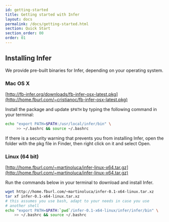 ```yaml
---
id: getting-started
title: Getting started with Infer
layout: docs
permalink: /docs/getting-started.html
section: Quick Start
section_order: 00
order: 01
---
```


## Installing Infer

We provide pre-built binaries for Infer, depending on your operating system.

### Mac OS X
[http://fb-infer.org/downloads/fb-infer-osx-latest.pkg](http://home.fburl.com/~cristianoc/fb-infer-osx-latest.pkg)

Install the package and update `$PATH` by typing the following command in your terminal:

```bash
echo "export PATH=$PATH:/usr/local/infer/bin" \
     >> ~/.bashrc && source ~/.bashrc
```

If there is a security warning that prevents you from installing Infer, open the folder with the pkg file in Finder, then right click on it and select Open.

### Linux (64 bit)

[http://home.fburl.com/~martinoluca/infer-linux-x64.tar.gz](http://home.fburl.com/~martinoluca/infer-linux-x64.tar.gz)

Run the commands below in your terminal to download and install Infer.

 ```bash
wget http://home.fburl.com/~martinoluca/infer-0.1-x64-linux.tar.xz
tar xf infer-0.1-x64-linux.tar.xz
# this assumes you use bash, adapt to your needs in case you use
# another shell
echo "export PATH=$PATH:`pwd`/infer-0.1-x64-linux/infer/infer/bin" \
     >> ~/.bashrc && source ~/.bashrc
```
